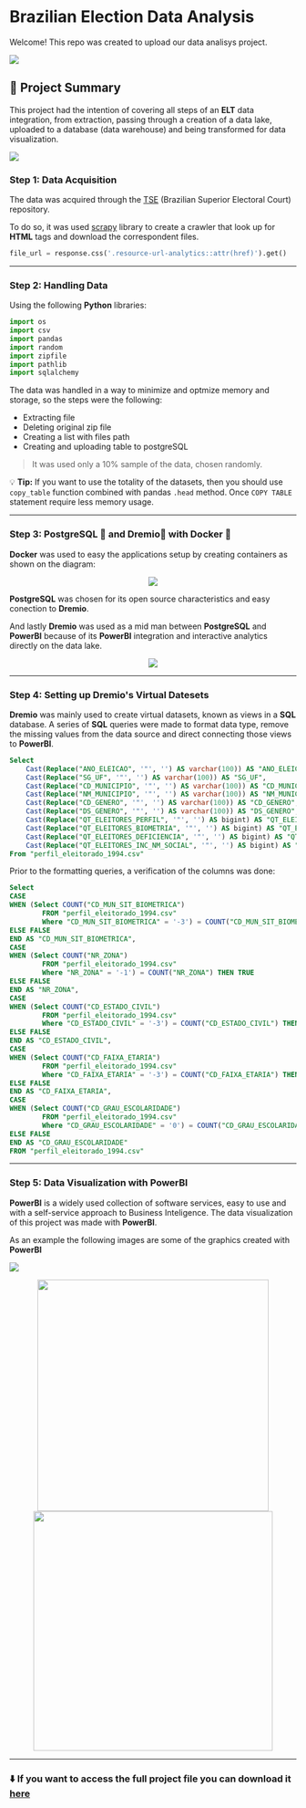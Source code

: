 # Brazilian Election Data Analysis

Welcome! This repo was created to upload our data analisys project.

![](https://i.imgur.com/f5LdxPV.gif)

## :memo: Project Summary

This project had the intention of covering all steps of an **ELT** data integration, from extraction, passing through a creation of a data lake, uploaded to a database (data warehouse) and being transformed for data visualization.

![](https://cdn.discordapp.com/attachments/392446181588074501/938933559081717761/unknown.png)
### Step 1: Data Acquisition

The data was acquired through the [TSE](https://dadosabertos.tse.jus.br/) (Brazilian Superior Electoral Court) repository.

To do so, it was used [scrapy](https://scrapy.org/) library to create a crawler that look up for **HTML** tags and download the correspondent files.
``` Python
file_url = response.css('.resource-url-analytics::attr(href)').get()
```

---

### Step 2: Handling Data

Using the following **Python** libraries:

``` Python
import os
import csv 
import pandas
import random
import zipfile
import pathlib
import sqlalchemy
```
The data was handled in a way to minimize and optmize memory and storage, so the steps were the following:
- Extracting file
- Deleting original zip file
- Creating a list with files path 
- Creating and uploading table to postgreSQL
> It was used only a 10% sample of the data, chosen randomly.

:bulb: **Tip:** If you want to use the totality of the datasets, then you should use `copy_table` function combined with pandas `.head` method. Once `COPY TABLE` statement require less memory usage. 

---

### Step 3: PostgreSQL :elephant: and Dremio:dolphin:  with Docker :whale: 
 
 **Docker** was used to easy the applications setup by creating containers as shown on the diagram:
 <p align="center">
  <img src="https://i.imgur.com/P9MFEG9.png" />
</p>


 
 **PostgreSQL** was chosen for its open source characteristics and easy conection to **Dremio**.
 
 

 And lastly **Dremio** was used as a mid man between **PostgreSQL** and **PowerBI** because of its **PowerBI** integration and interactive analytics directly on the data lake.
 <p align="center">
  <img src="https://cdn.discordapp.com/attachments/392446181588074501/938922380280070154/unknown.png" />
</p>
 
 
---

### Step 4: Setting up Dremio's Virtual Datesets
**Dremio** was mainly used to create virtual datasets, known as views in a **SQL** database. A series of **SQL** queries were made to format data type, remove the missing values from the data source and direct connecting those views to **PowerBI**.
```sql
Select 
    Cast(Replace("ANO_ELEICAO", '"', '') AS varchar(100)) AS "ANO_ELEICAO",
    Cast(Replace("SG_UF", '"', '') AS varchar(100)) AS "SG_UF",
    Cast(Replace("CD_MUNICIPIO", '"', '') AS varchar(100)) AS "CD_MUNICIPIO",
    Cast(Replace("NM_MUNICIPIO", '"', '') AS varchar(100)) AS "NM_MUNICIPIO",
    Cast(Replace("CD_GENERO", '"', '') AS varchar(100)) AS "CD_GENERO",
    Cast(Replace("DS_GENERO", '"', '') AS varchar(100)) AS "DS_GENERO",
    Cast(Replace("QT_ELEITORES_PERFIL", '"', '') AS bigint) AS "QT_ELEITORES_PERFIL",
    Cast(Replace("QT_ELEITORES_BIOMETRIA", '"', '') AS bigint) AS "QT_ELEITORES_BIOMETRIA",
    Cast(Replace("QT_ELEITORES_DEFICIENCIA", '"', '') AS bigint) AS "QT_ELEITORES_DEFICIENCIA",
    Cast(Replace("QT_ELEITORES_INC_NM_SOCIAL", '"', '') AS bigint) AS "QT_ELEITORES_INC_NM_SOCIAL"
From "perfil_eleitorado_1994.csv"
```
Prior to the formatting queries, a verification of the columns was done:

```sql
Select 
CASE 
WHEN (Select COUNT("CD_MUN_SIT_BIOMETRICA") 
        FROM "perfil_eleitorado_1994.csv"
        Where "CD_MUN_SIT_BIOMETRICA" = '-3') = COUNT("CD_MUN_SIT_BIOMETRICA") THEN TRUE
ELSE FALSE
END AS "CD_MUN_SIT_BIOMETRICA", 
CASE
WHEN (Select COUNT("NR_ZONA") 
        FROM "perfil_eleitorado_1994.csv"
        Where "NR_ZONA" = '-1') = COUNT("NR_ZONA") THEN TRUE
ELSE FALSE
END AS "NR_ZONA",
CASE
WHEN (Select COUNT("CD_ESTADO_CIVIL") 
        FROM "perfil_eleitorado_1994.csv"
        Where "CD_ESTADO_CIVIL" = '-3') = COUNT("CD_ESTADO_CIVIL") THEN TRUE
ELSE FALSE
END AS "CD_ESTADO_CIVIL",
CASE
WHEN (Select COUNT("CD_FAIXA_ETARIA") 
        FROM "perfil_eleitorado_1994.csv"
        Where "CD_FAIXA_ETARIA" = '-3') = COUNT("CD_FAIXA_ETARIA") THEN TRUE 
ELSE FALSE
END AS "CD_FAIXA_ETARIA",
CASE
WHEN (Select COUNT("CD_GRAU_ESCOLARIDADE") 
        FROM "perfil_eleitorado_1994.csv"
        Where "CD_GRAU_ESCOLARIDADE" = '0') = COUNT("CD_GRAU_ESCOLARIDADE") THEN TRUE
ELSE FALSE 
END AS "CD_GRAU_ESCOLARIDADE"
FROM "perfil_eleitorado_1994.csv"
```
---

### Step 5: Data Visualization with PowerBI

**PowerBI** is a widely used collection of software services, easy to use and with a self-service approach to Business Inteligence. 
The data visualization of this project was made with **PowerBI**. 

As an example the following images are some of the graphics created with **PowerBI**

![](https://cdn.discordapp.com/attachments/392446181588074501/938924658307248139/unknown.png)

<p align="center">
<img src="https://cdn.discordapp.com/attachments/392446181588074501/938932692853067796/unknown.png" width="406"/> <img src="https://cdn.discordapp.com/attachments/392446181588074501/938932132275970128/unknown.png" width="420"/> 

---

### :arrow_down:  If you want to access the full project file you can download it [here](https://drive.google.com/drive/folders/1CcHrlOj5TVn5fHvQXzWT9zUapLhuVTeQ?usp=sharing)
